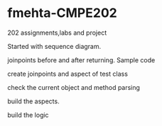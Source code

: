 # fmehta-CMPE202
202 assignments,labs and project

Started with sequence diagram.

joinpoints before and after returning.
Sample code

create joinpoints and aspect of test class

check the current object and method parsing

build the aspects.

build the logic
